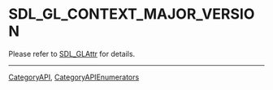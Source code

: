 # SDL_GL_CONTEXT_MAJOR_VERSION

Please refer to [SDL_GLAttr](SDL_GLAttr) for details.

----
[CategoryAPI](CategoryAPI), [CategoryAPIEnumerators](CategoryAPIEnumerators)


